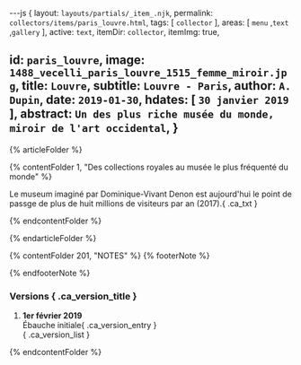 ---js
{
layout:    `layouts/partials/_item_.njk`,
permalink: `collectors/items/paris_louvre.html`,
tags:      [ `collector` ],
areas:     [ `menu` ,`text` ,`gallery` ],
active:    `text`,
itemDir:   `collector`,
itemImg:   true,
  
  id:        `paris_louvre`,
  image:     `1488_vecelli_paris_louvre_1515_femme_miroir.jpg`,
  title:     `Louvre`,
  subtitle:  `Louvre - Paris`,
  author:    `A. Dupin`,
  date:      `2019-01-30`,
  hdates:    [ `30 janvier 2019` ],
  abstract:  `Un des plus riche musée du monde, miroir de l'art occidental`,
}
---
[comment]: # (======== Article ========)

{% articleFolder %}

{% contentFolder 1, "Des collections royales au musée le plus fréquenté du monde" %}

Le museum imaginé par Dominique-Vivant Denon est aujourd'hui le point de passge de plus de huit millions de visiteurs par an (2017).{ .ca_txt }

{% endcontentFolder %}

{% endarticleFolder %}

[comment]: # (======== Footnotes ========)

{% contentFolder 201, "NOTES" %}
{% footerNote %}


{% endfooterNote %}

[comment]: # (======== Historique ========)

### Versions { .ca_version_title }

1. **1er février 2019**  
  Ébauche initiale{ .ca_version_entry }  
{ .ca_version_list }

{% endcontentFolder %}
